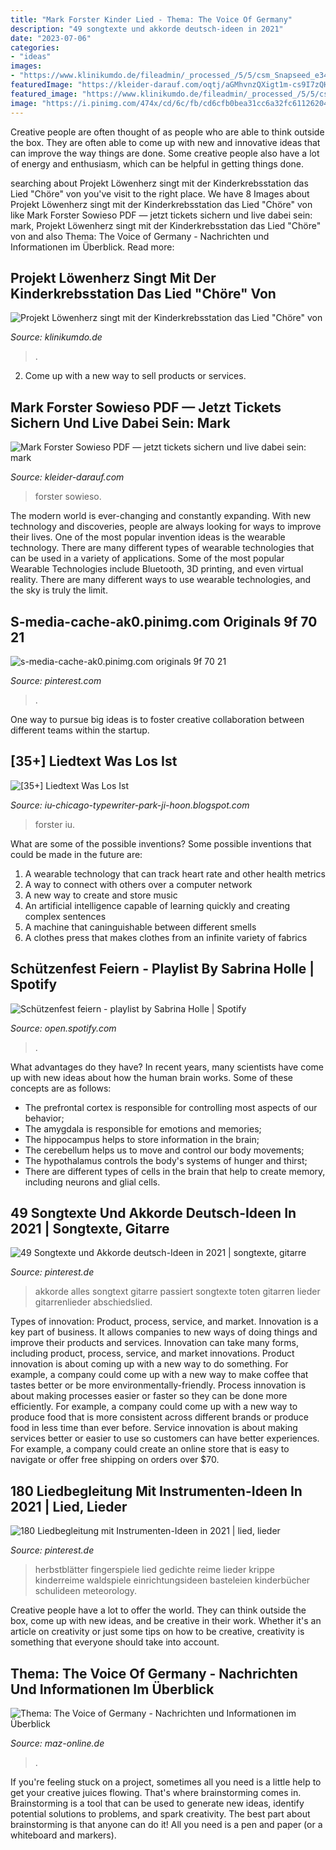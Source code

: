 ```yaml
---
title: "Mark Forster Kinder Lied - Thema: The Voice Of Germany"
description: "49 songtexte und akkorde deutsch-ideen in 2021"
date: "2023-07-06"
categories:
- "ideas"
images:
- "https://www.klinikumdo.de/fileadmin/_processed_/5/5/csm_Snapseed_e34882fb56.jpg"
featuredImage: "https://kleider-darauf.com/oqtj/aGMhvnzQXigt1m-cs9I7zQHaEK.jpg"
featured_image: "https://www.klinikumdo.de/fileadmin/_processed_/5/5/csm_Snapseed_e34882fb56.jpg"
image: "https://i.pinimg.com/474x/cd/6c/fb/cd6cfb0bea31cc6a32fc61126204a5f6.jpg"
---
```



Creative people are often thought of as people who are able to think outside the box. They are often able to come up with new and innovative ideas that can improve the way things are done. Some creative people also have a lot of energy and enthusiasm, which can be helpful in getting things done.

	

		
searching about Projekt Löwenherz singt mit der Kinderkrebsstation das Lied &quot;Chöre&quot; von you've visit to the right place. We have 8 Images about Projekt Löwenherz singt mit der Kinderkrebsstation das Lied &quot;Chöre&quot; von like Mark Forster Sowieso PDF — jetzt tickets sichern und live dabei sein: mark, Projekt Löwenherz singt mit der Kinderkrebsstation das Lied &quot;Chöre&quot; von and also Thema: The Voice of Germany - Nachrichten und Informationen im Überblick. Read more:
		
    
## Projekt Löwenherz Singt Mit Der Kinderkrebsstation Das Lied &quot;Chöre&quot; Von

<img loading=lazy src="https://www.klinikumdo.de/fileadmin/_processed_/5/5/csm_Snapseed_e34882fb56.jpg" onerror="this.onerror=null;this.src='https://tse1.mm.bing.net/th?id=OIP.tZojvdQiAFZ47lkd1q0wwQAAAA&amp;pid=15.1';" alt="Projekt Löwenherz singt mit der Kinderkrebsstation das Lied &quot;Chöre&quot; von">

_Source: klinikumdo.de_

>. 

	

2. Come up with a new way to sell products or services.

    
## Mark Forster Sowieso PDF — Jetzt Tickets Sichern Und Live Dabei Sein: Mark

<img loading=lazy src="https://kleider-darauf.com/oqtj/aGMhvnzQXigt1m-cs9I7zQHaEK.jpg" onerror="this.onerror=null;this.src='https://tse1.mm.bing.net/th?id=OIP.iRtuuRdxzs3yIqP0-M4vqAAAAA&amp;pid=15.1';" alt="Mark Forster Sowieso PDF — jetzt tickets sichern und live dabei sein: mark">

_Source: kleider-darauf.com_

>forster sowieso. 

	

The modern world is ever-changing and constantly expanding. With new technology and discoveries, people are always looking for ways to improve their lives. One of the most popular invention ideas is the wearable technology. There are many different types of wearable technologies that can be used in a variety of applications. Some of the most popular Wearable Technologies include Bluetooth, 3D printing, and even virtual reality. There are many different ways to use wearable technologies, and the sky is truly the limit.

    
## S-media-cache-ak0.pinimg.com Originals 9f 70 21

<img loading=lazy src="https://i.pinimg.com/originals/cc/04/e8/cc04e85adf9ec6dabfef4cfe65c0ea14.jpg" onerror="this.onerror=null;this.src='https://tse3.mm.bing.net/th?id=OIP.Jz8ff3HX_i4J9kxnh_sOQAAAAA&amp;pid=15.1';" alt="s-media-cache-ak0.pinimg.com originals 9f 70 21">

_Source: pinterest.com_

>. 

	

One way to pursue big ideas is to foster creative collaboration between different teams within the startup.

    
## [35+] Liedtext Was Los Ist

<img loading=lazy src="https://i.ytimg.com/vi/KpIbwffpB3w/maxresdefault.jpg" onerror="this.onerror=null;this.src='https://tse4.mm.bing.net/th?id=OIP.a_WwXJcf0HFX5Ziu3_jifQHaEK&amp;pid=15.1';" alt="[35+] Liedtext Was Los Ist">

_Source: iu-chicago-typewriter-park-ji-hoon.blogspot.com_

>forster iu. 

	

What are some of the possible inventions?
Some possible inventions that could be made in the future are: 
1. A wearable technology that can track heart rate and other health metrics 
2. A way to connect with others over a computer network 
3. A new way to create and store music 
4. An artificial intelligence capable of learning quickly and creating complex sentences 
5. A machine that caninguishable between different smells 
6. A clothes press that makes clothes from an infinite variety of fabrics 

    
## Schützenfest Feiern - Playlist By Sabrina Holle | Spotify

<img loading=lazy src="https://mosaic.scdn.co/640/ab67616d0000b2732043ed231c0ee6295e1b8d43ab67616d0000b27331c85f199918d0ebb30b1406ab67616d0000b2733563d03d46e325e4c7d68136ab67616d0000b2739af5d980c1d43cbba89414b0" onerror="this.onerror=null;this.src='https://tse1.mm.bing.net/th?id=OIP.qjlUicWwfN7CddfgVLo41QHaHa&amp;pid=15.1';" alt="Schützenfest feiern - playlist by Sabrina Holle | Spotify">

_Source: open.spotify.com_

>. 

	

What advantages do they have?
In recent years, many scientists have come up with new ideas about how the human brain works. Some of these concepts are as follows: 
- The prefrontal cortex is responsible for controlling most aspects of our behavior; 
- The amygdala is responsible for emotions and memories; 
- The hippocampus helps to store information in the brain; 
- The cerebellum helps us to move and control our body movements; 
- The hypothalamus controls the body's systems of hunger and thirst; 
- There are different types of cells in the brain that help to create memory, including neurons and glial cells.

    
## 49 Songtexte Und Akkorde Deutsch-Ideen In 2021 | Songtexte, Gitarre

<img loading=lazy src="https://i.pinimg.com/474x/9f/d2/68/9fd268b35ae1bceb22d0f6db2c101aaf.jpg" onerror="this.onerror=null;this.src='https://tse3.mm.bing.net/th?id=OIP.dFKHBiEF4tGez7WUKppG0QAAAA&amp;pid=15.1';" alt="49 Songtexte und Akkorde deutsch-Ideen in 2021 | songtexte, gitarre">

_Source: pinterest.de_

>akkorde alles songtext gitarre passiert songtexte toten gitarren lieder gitarrenlieder abschiedslied. 

	

Types of innovation: Product, process, service, and market.
Innovation is a key part of business. It allows companies to new ways of doing things and improve their products and services. Innovation can take many forms, including product, process, service, and market innovations. 
Product innovation is about coming up with a new way to do something. For example, a company could come up with a new way to make coffee that tastes better or be more environmentally-friendly. Process innovation is about making processes easier or faster so they can be done more efficiently. For example, a company could come up with a new way to produce food that is more consistent across different brands or produce food in less time than ever before. Service innovation is about making services better or easier to use so customers can have better experiences. For example, a company could create an online store that is easy to navigate or offer free shipping on orders over $70.

    
## 180 Liedbegleitung Mit Instrumenten-Ideen In 2021 | Lied, Lieder

<img loading=lazy src="https://i.pinimg.com/474x/cd/6c/fb/cd6cfb0bea31cc6a32fc61126204a5f6.jpg" onerror="this.onerror=null;this.src='https://tse1.mm.bing.net/th?id=OIP.iPN5O1qSRo6_959IAnmqDwAAAA&amp;pid=15.1';" alt="180 Liedbegleitung mit Instrumenten-Ideen in 2021 | lied, lieder">

_Source: pinterest.de_

>herbstblätter fingerspiele lied gedichte reime lieder krippe kinderreime waldspiele einrichtungsideen basteleien kinderbücher schulideen meteorology. 

	

Creative people have a lot to offer the world. They can think outside the box, come up with new ideas, and be creative in their work. Whether it's an article on creativity or just some tips on how to be creative, creativity is something that everyone should take into account.

    
## Thema: The Voice Of Germany - Nachrichten Und Informationen Im Überblick

<img loading=lazy src="https://mar.prod.image.rndtech.de/var/storage/images/maz/lokales/potsdam/potsdam-mellow-mark-gewann-den-echo-und-war-bei-voice-of-germany-jetzt-ist-er-rettungssaenitaeter/764776759-2-ger-DE/Mellow-Mark-gewann-den-Echo-sang-bei-Stefan-Raab-und-ist-jetzt-Rettungssanitaeter_reference_2_1.jpg" onerror="this.onerror=null;this.src='https://tse2.mm.bing.net/th?id=OIP.n2OvbvzLqLF_YJiLvkDdgQHaDt&amp;pid=15.1';" alt="Thema: The Voice of Germany - Nachrichten und Informationen im Überblick">

_Source: maz-online.de_

>. 

	

If you're feeling stuck on a project, sometimes all you need is a little help to get your creative juices flowing. That's where brainstorming comes in. Brainstorming is a tool that can be used to generate new ideas, identify potential solutions to problems, and spark creativity. The best part about brainstorming is that anyone can do it! All you need is a pen and paper (or a whiteboard and markers).

